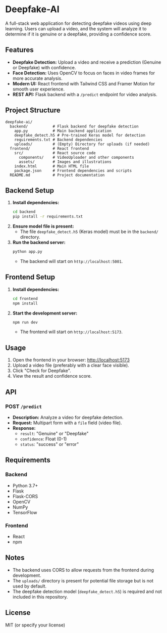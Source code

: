 # Deepfake-AI

A full-stack web application for detecting deepfake videos using deep learning. Users can upload a video, and the system will analyze it to determine if it is genuine or a deepfake, providing a confidence score.

## Features
- **Deepfake Detection:** Upload a video and receive a prediction (Genuine or Deepfake) with confidence.
- **Face Detection:** Uses OpenCV to focus on faces in video frames for more accurate analysis.
- **Modern UI:** React frontend with Tailwind CSS and Framer Motion for smooth user experience.
- **REST API:** Flask backend with a `/predict` endpoint for video analysis.

## Project Structure
```
deepfake-ai/
  backend/           # Flask backend for deepfake detection
    app.py           # Main backend application
    deepfake_detect.h5 # Pre-trained Keras model for detection
    requirements.txt # Backend dependencies
    uploads/         # (Empty) Directory for uploads (if needed)
  frontend/          # React frontend
    src/             # React source code
      components/    # VideoUploader and other components
      assets/        # Images and illustrations
    index.html       # Main HTML file
    package.json     # Frontend dependencies and scripts
  README.md          # Project documentation
```

## Backend Setup
1. **Install dependencies:**
   ```bash
   cd backend
   pip install -r requirements.txt
   ```
2. **Ensure model file is present:**
   - The file `deepfake_detect.h5` (Keras model) must be in the `backend/` directory.
3. **Run the backend server:**
   ```bash
   python app.py
   ```
   - The backend will start on `http://localhost:5001`.

## Frontend Setup
1. **Install dependencies:**
   ```bash
   cd frontend
   npm install
   ```
2. **Start the development server:**
   ```bash
   npm run dev
   ```
   - The frontend will start on `http://localhost:5173`.

## Usage
1. Open the frontend in your browser: [http://localhost:5173](http://localhost:5173)
2. Upload a video file (preferably with a clear face visible).
3. Click "Check for Deepfake".
4. View the result and confidence score.

## API
### POST `/predict`
- **Description:** Analyze a video for deepfake detection.
- **Request:** Multipart form with a `file` field (video file).
- **Response:**
  - `result`: "Genuine" or "Deepfake"
  - `confidence`: Float (0-1)
  - `status`: "success" or "error"

## Requirements
### Backend
- Python 3.7+
- Flask
- Flask-CORS
- OpenCV
- NumPy
- TensorFlow

### Frontend
- React
- npm

## Notes
- The backend uses CORS to allow requests from the frontend during development.
- The `uploads/` directory is present for potential file storage but is not used by default.
- The deepfake detection model (`deepfake_detect.h5`) is required and not included in this repository.

## License
MIT (or specify your license) 